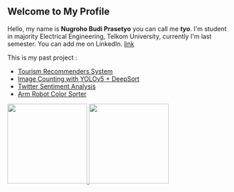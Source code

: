 ## Welcome to My Profile  
Hello, my name is **Nugroho Budi Prasetyo** you can call me ***tyo***. I'm student in majority Electrical Engineering, Telkom University, currently I'm last semester. You can add me on LinkedIn. [link](https://www.linkedin.com/in/nugrohoobp/)

This is my past project : 
- [Tourism Recommenders System](https://github.com/tyoamazinglib/recomendation-model-lstm)
- [Image Counting with YOLOv5 + DeepSort](https://github.com/tyoamazinglib/image-counter-yolov5)
- [Twitter Sentiment Analysis](https://github.com/tyoamazinglib/sentiment-analysis-kaggle-challenge)
- [Arm Robot Color Sorter](https://github.com/tyoamazinglib/arm-robot-color-sorter)

<p align="left">
<a href="https://github.com/tyoamazinglib">
  <img height="180em" src="https://github-readme-stats-eight-theta.vercel.app/api?username=tyoamazinglib&show_icons=true&theme=algolia&include_all_commits=true&count_private=true"/>
  <img height="180em" src="https://github-readme-stats-eight-theta.vercel.app/api/top-langs/?username=tyoamazinglib&layout=compact&langs_count=8&theme=algolia"/>
</a>
</p>
